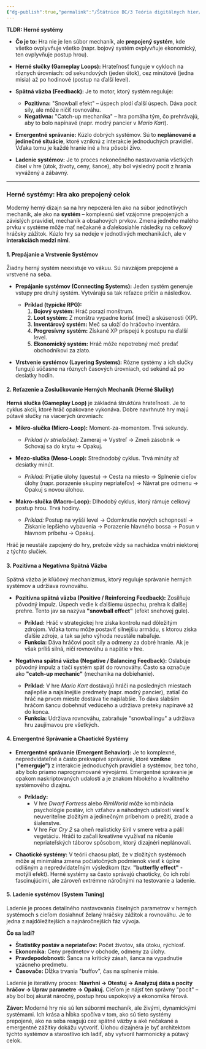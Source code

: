 ```yaml
---
{"dg-publish":true,"permalink":"/Štátnice BC/3 Teória digitálnych hier/17 Herné systémy/","created":"2025-06-20T22:19:29.076+02:00","updated":"2025-06-28T19:47:39.922+02:00"}
---
```


**TLDR: Herné systémy**

- **Čo je to:** Hra nie je len súbor mechaník, ale **prepojený systém**, kde všetko ovplyvňuje všetko (napr. bojový systém ovplyvňuje ekonomický, ten ovplyvňuje postup hrou).
    
- **Herné slučky (Gameplay Loops):** Hrateľnosť funguje v cykloch na rôznych úrovniach: od sekundových (jeden útok), cez minútové (jedna misia) až po hodinové (postup na ďalší level).
    
- **Spätná väzba (Feedback):** Je to motor, ktorý systém reguluje:
    
    - **Pozitívna:** "Snowball efekt" – úspech plodí ďalší úspech. Dáva pocit sily, ale môže ničiť rovnováhu.
    - **Negatívna:** "Catch-up mechanika" – hra pomáha tým, čo prehrávajú, aby to bolo napínavé (napr. modrý pancier v _Mario Kart_).
- **Emergentné správanie:** Kúzlo dobrých systémov. Sú to **neplánované a jedinečné situácie**, ktoré vzniknú z interakcie jednoduchých pravidiel. Vďaka tomu je každé hranie iné a hra pôsobí živo.
    
- **Ladenie systémov:** Je to proces nekonečného nastavovania všetkých čísel v hre (útok, životy, ceny, šance), aby bol výsledný pocit z hrania vyvážený a zábavný.

---

### **Herné systémy: Hra ako prepojený celok**

Moderný herný dizajn sa na hry nepozerá len ako na súbor jednotlivých mechaník, ale ako na **systém** – komplexnú sieť vzájomne prepojených a závislých pravidiel, mechaník a obsahových prvkov. Zmena jedného malého prvku v systéme môže mať nečakané a ďalekosiahle následky na celkový hráčsky zážitok. Kúzlo hry sa nedeje v jednotlivých mechanikách, ale v **interakciách medzi nimi**.

#### **1. Prepájanie a Vrstvenie Systémov**

Žiadny herný systém neexistuje vo vákuu. Sú navzájom prepojené a vrstvené na seba.

- **Prepájanie systémov (Connecting Systems):** Jeden systém generuje vstupy pre druhý systém. Vytvárajú sa tak reťazce príčin a následkov.
    
    - **Príklad (typické RPG):**
        1. **Bojový systém:** Hráč porazí monštrum.
        2. **Loot systém:** Z monštra vypadne korisť (meč) a skúsenosti (XP).
        3. **Inventárový systém:** Meč sa uloží do hráčovho inventára.
        4. **Progresívny systém:** Získané XP prispejú k postupu na ďalší level.
        5. **Ekonomický systém:** Hráč môže nepotrebný meč predať obchodníkovi za zlato.
- **Vrstvenie systémov (Layering Systems):** Rôzne systémy a ich slučky fungujú súčasne na rôznych časových úrovniach, od sekúnd až po desiatky hodín.
    

#### **2. Reťazenie a Zoslučkovanie Herných Mechaník (Herné Slučky)**

**Herná slučka (Gameplay Loop)** je základná štruktúra hrateľnosti. Je to cyklus akcií, ktoré hráč opakovane vykonáva. Dobre navrhnuté hry majú pútavé slučky na viacerých úrovniach:

- **Mikro-slučka (Micro-Loop):** Moment-za-momentom. Trvá sekundy.
    
    - _Príklad (v strieľačke):_ Zameraj → Vystreľ → Zmeň zásobník → Schovaj sa do krytu → Opakuj.
- **Mezo-slučka (Meso-Loop):** Strednodobý cyklus. Trvá minúty až desiatky minút.
    
    - _Príklad:_ Prijatie úlohy (questu) → Cesta na miesto → Splnenie cieľov úlohy (napr. porazenie skupiny nepriateľov) → Návrat pre odmenu → Opakuj s novou úlohou.
- **Makro-slučka (Macro-Loop):** Dlhodobý cyklus, ktorý rámuje celkový postup hrou. Trvá hodiny.
    
    - _Príklad:_ Postup na vyšší level → Odomknutie nových schopností → Získanie lepšieho vybavenia → Porazenie hlavného bossa → Posun v hlavnom príbehu → Opakuj.

Hráč je neustále zapojený do hry, pretože vždy sa nachádza vnútri niektorej z týchto slučiek.

#### **3. Pozitívna a Negatívna Spätná Väzba**

Spätná väzba je kľúčový mechanizmus, ktorý reguluje správanie herných systémov a udržiava rovnováhu.

- **Pozitívna spätná väzba (Positive / Reinforcing Feedback):** Zosilňuje pôvodný impulz. Úspech vedie k ďalšiemu úspechu, prehra k ďalšej prehre. Tento jav sa nazýva **"snowball effect"** (efekt snehovej gule).
    
    - **Príklad:** Hráč v strategickej hre získa kontrolu nad dôležitým zdrojom. Vďaka tomu môže postaviť silnejšiu armádu, s ktorou získa ďalšie zdroje, a tak sa jeho výhoda neustále nabaľuje.
    - **Funkcia:** Dáva hráčovi pocit sily a odmeny za dobré hranie. Ak je však príliš silná, ničí rovnováhu a napätie v hre.
- **Negatívna spätná väzba (Negative / Balancing Feedback):** Oslabuje pôvodný impulz a tlačí systém späť do rovnováhy. Často sa označuje ako **"catch-up mechanic"** (mechanika na dobiehanie).
    
    - **Príklad:** V hre _Mario Kart_ dostávajú hráči na posledných miestach najlepšie a najsilnejšie predmety (napr. modrý pancier), zatiaľ čo hráč na prvom mieste dostáva tie najslabšie. To dáva slabším hráčom šancu dobehnúť vedúceho a udržiava preteky napínavé až do konca.
    - **Funkcia:** Udržiava rovnováhu, zabraňuje "snowballingu" a udržiava hru zaujímavou pre všetkých.

#### **4. Emergentné Správanie a Chaotické Systémy**

- **Emergentné správanie (Emergent Behavior):** Je to komplexné, nepredvídateľné a často prekvapivé správanie, ktoré **vznikne ("emerguje")** z interakcie jednoduchých pravidiel a systémov, bez toho, aby bolo priamo naprogramované vývojármi. Emergentné správanie je opakom naskriptovaných udalostí a je znakom hlbokého a kvalitného systémového dizajnu.
    
    - **Príklady:**
        - V hre _Dwarf Fortress_ alebo _RimWorld_ môže kombinácia psychológie postáv, ich vzťahov a náhodných udalostí viesť k neuveriteľne zložitým a jedinečným príbehom o prežití, zrade a šialenstve.
        - V hre _Far Cry 2_ sa oheň realisticky šíril v smere vetra a pálil vegetáciu. Hráči to začali kreatívne využívať na ničenie nepriateľských táborov spôsobom, ktorý dizajnéri neplánovali.
- **Chaotické systémy:** V teórii chaosu platí, že v zložitých systémoch môže aj minimálna zmena počiatočných podmienok viesť k úplne odlišným a nepredvídateľným výsledkom (tzv. **"butterfly effect"** - motýlí efekt). Herné systémy sa často správajú chaoticky, čo ich robí fascinujúcimi, ale zároveň extrémne náročnými na testovanie a ladenie.
    

#### **5. Ladenie systémov (System Tuning)**

Ladenie je proces detailného nastavovania číselných parametrov v herných systémoch s cieľom dosiahnuť želaný hráčsky zážitok a rovnováhu. Je to jedna z najdôležitejších a najnáročnejších fáz vývoja.

**Čo sa ladí?**

- **Štatistiky postáv a nepriateľov:** Počet životov, sila útoku, rýchlosť.
- **Ekonomika:** Ceny predmetov v obchode, odmeny za úlohy.
- **Pravdepodobnosti:** Šanca na kritický zásah, šanca na vypadnutie vzácneho predmetu.
- **Časovače:** Dĺžka trvania "buffov", čas na splnenie misie.

Ladenie je iteratívny proces: **Navrhni → Otestuj → Analyzuj dáta a pocity hráčov → Uprav parametre → Opakuj.** Cieľom je nájsť ten správny "pocit" – aby bol boj akurát náročný, postup hrou uspokojivý a ekonomika férová.

**Záver:** Moderné hry nie sú len súbormi mechaník, ale živými, dynamickými systémami. Ich krása a hĺbka spočíva v tom, ako sú tieto systémy prepojené, ako na seba reagujú cez spätné väzby a aké nečakané a emergentné zážitky dokážu vytvoriť. Úlohou dizajnéra je byť architektom týchto systémov a starostlivo ich ladiť, aby vytvoril harmonický a pútavý celok.